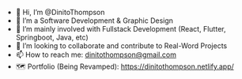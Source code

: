 - 👋 Hi, I’m @DinitoThompson
- 👀 I’m a Software Development & Graphic Design
- 🌱 I’m mainly involved with Fullstack Development (React, Flutter, Springboot, Java, etc)
- 💞️ I’m looking to collaborate and contribute to Real-Word Projects
- 📫 How to reach me: dinitothompson@gmail.com
- 🗺️ Portfolio (Being Revamped): https://dinitothompson.netlify.app/

<!---
DinitoThompson/DinitoThompson is a ✨ special ✨ repository because its `README.md` (this file) appears on your GitHub profile.
You can click the Preview link to take a look at your changes.
--->

